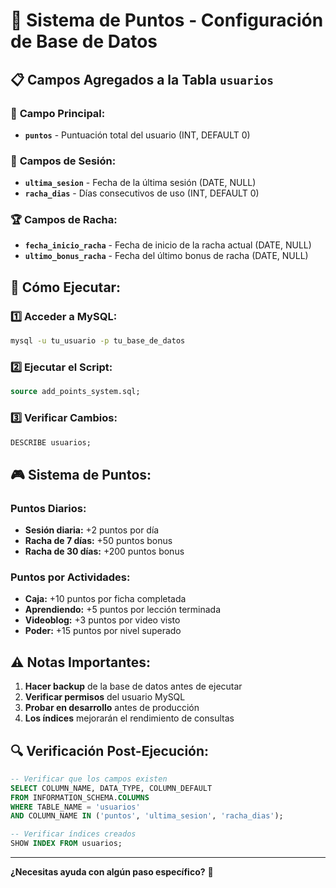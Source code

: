 # 🎯 Sistema de Puntos - Configuración de Base de Datos

## 📋 **Campos Agregados a la Tabla `usuarios`**

### 🔢 **Campo Principal:**
- **`puntos`** - Puntuación total del usuario (INT, DEFAULT 0)

### 📅 **Campos de Sesión:**
- **`ultima_sesion`** - Fecha de la última sesión (DATE, NULL)
- **`racha_dias`** - Días consecutivos de uso (INT, DEFAULT 0)

### 🏆 **Campos de Racha:**
- **`fecha_inicio_racha`** - Fecha de inicio de la racha actual (DATE, NULL)
- **`ultimo_bonus_racha`** - Fecha del último bonus de racha (DATE, NULL)

## 🚀 **Cómo Ejecutar:**

### 1️⃣ **Acceder a MySQL:**
```bash
mysql -u tu_usuario -p tu_base_de_datos
```

### 2️⃣ **Ejecutar el Script:**
```sql
source add_points_system.sql;
```

### 3️⃣ **Verificar Cambios:**
```sql
DESCRIBE usuarios;
```

## 🎮 **Sistema de Puntos:**

### **Puntos Diarios:**
- **Sesión diaria:** +2 puntos por día
- **Racha de 7 días:** +50 puntos bonus
- **Racha de 30 días:** +200 puntos bonus

### **Puntos por Actividades:**
- **Caja:** +10 puntos por ficha completada
- **Aprendiendo:** +5 puntos por lección terminada
- **Videoblog:** +3 puntos por video visto
- **Poder:** +15 puntos por nivel superado

## ⚠️ **Notas Importantes:**

1. **Hacer backup** de la base de datos antes de ejecutar
2. **Verificar permisos** del usuario MySQL
3. **Probar en desarrollo** antes de producción
4. **Los índices** mejorarán el rendimiento de consultas

## 🔍 **Verificación Post-Ejecución:**

```sql
-- Verificar que los campos existen
SELECT COLUMN_NAME, DATA_TYPE, COLUMN_DEFAULT 
FROM INFORMATION_SCHEMA.COLUMNS 
WHERE TABLE_NAME = 'usuarios' 
AND COLUMN_NAME IN ('puntos', 'ultima_sesion', 'racha_dias');

-- Verificar índices creados
SHOW INDEX FROM usuarios;
```

---

**¿Necesitas ayuda con algún paso específico?** 🚀



















